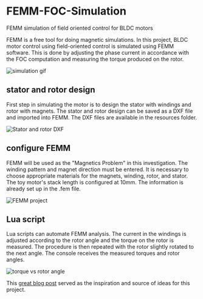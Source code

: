 # FEMM-FOC-Simulation
FEMM simulation of field oriented control for BLDC motors

FEMM is a free tool for doing magnetic simulations. In this project, BLDC motor control using field-oriented control is simulated using FEMM software. This is done by adjusting the phase current in accordance with the FOC computation and measuring the torque produced on the rotor.

![simulation gif](https://github.com/yoga-cycle/FEMM-FOC-Simulation/blob/main/resources/simulation.gif)

## stator and rotor design
First step in simulating the motor is to design the stator with windings and rotor with magnets. The stator and rotor design can be saved as a DXF file and imported into FEMM. The DXF files are available in the resources folder.

![Stator and rotor DXF](https://github.com/yoga-cycle/FEMM-FOC-Simulation/blob/main/resources/stator_rotor.jpg)

## configure FEMM
FEMM will be used as the "Magnetics Problem" in this investigation. The winding pattern and magnet direction must be entered. It is necessary to choose appropriate materials for the magnets, winding, rotor, and stator. The toy motor's stack length is configured at 10mm. The information is already set up in the .fem file.

![FEMM project](https://github.com/yoga-cycle/FEMM-FOC-Simulation/blob/main/resources/femm_project.jpg)

## Lua script
Lua scripts can automate FEMM analysis. The current in the windings is adjusted according to the rotor angle and the torque on the rotor is measured. The procedure is then repeated with the rotor slightly rotated to the next angle. The console receives the measured torques and rotor angles.

![torque vs rotor angle](https://github.com/yoga-cycle/FEMM-FOC-Simulation/blob/main/resources/plot.png)

This [great blog post](https://things-in-motion.blogspot.com/2019/02/how-to-model-bldc-pmsm-motors-kv.html) served as the inspiration and source of ideas for this project.
